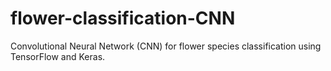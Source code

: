 # flower-classification-CNN
Convolutional Neural Network (CNN) for flower species classification using TensorFlow and Keras.
